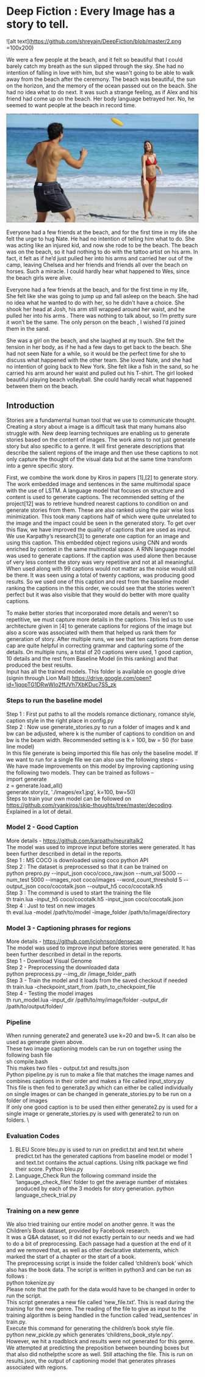 # Deep Fiction : Every Image has a story to tell.

![alt text](https://github.com/shreyajn/DeepFiction/blob/master/2.png =100x200)

We were a few people at the beach, and it felt so beautiful that I could barely catch my breath as the sun slipped through the sky. She had no intention of falling in love with him, but she wasn't going to be able to walk away from the beach after the ceremony. The beach was beautiful, the sun on the horizon, and the memory of the ocean passed out on the beach. She had no idea what to do next. It was such a strange feeling, as if Alex and his friend had come up on the beach. Her body language betrayed her. No, he seemed to want people at the beach in record time.

![alt text](https://github.com/shreyajn/DeepFiction/blob/master/1.png)

Everyone had a few friends at the beach, and for the first time in my life she felt the urge to hug Nate. He had no intention of telling him what to do. She was acting like an injured kid, and now she rode to be the beach. The beach was on the beach, so it had nothing to do with the tattoo artist on his arm. In fact, it felt as if he’d just pulled her into his arms and carried her out of the camp, leaving Chelsea and her friends and friends all over the beach on horses. Such a miracle. I could hardly hear what happened to Wes, since the beach girls were alive.

Everyone had a few friends at the beach, and for the first time in my life, She felt like she was going to jump up and fall asleep on the beach. She had no idea what he wanted to do with her, so he didn't have a choice. She shook her head at Josh, his arm still wrapped around her waist, and he pulled her into his arms . There was nothing to talk about, so I’m pretty sure it won’t be the same. The only person on the beach , I wished I’d joined them in the sand.

She was a girl on the beach, and she laughed at my touch. She felt the tension in her body, as if he had a few days to get back to the beach. She had not seen Nate for a while, so it would be the perfect time for she to discuss what happened with the other team. She loved Nate, and she had no intention of going back to New York. She felt like a fish in the sand, so he carried his arm around her waist and pulled out his T-shirt. The girl looked beautiful playing beach volleyball. She could hardly recall what happened between them on the beach.

## Introduction

Stories are a fundamental human tool that we use to communicate thought. Creating a story about a image is a difficult task that many humans also struggle with. New deep learning techniques are enabling us to generate stories based on the content of images. The work aims to not just generate story but also specific to a genre. It will first generate descriptions that describe the salient regions of the image and then use these captions to not only capture the thought of the visual data but at the same time transform into a genre specific story.

First, we combine the work done by Kiros in papers [1],[2] to generate story. The work embedded image and sentences in the same multimodal space with the use of LSTM. A language model that focuses on structure and content is used to generate captions. The recommended setting of the project[12] was to retrieve hundred nearest captions to condition on and generate stories from them. These are also ranked using the pair wise loss minimization. This took many captions half of which were quite unrelated to the image and the impact could be seen in the generated story. To get over this flaw, we have improved the quality of captions that are used as input. We use Karpathy’s research[3] to generate one caption for an image and using this caption. This embedded object regions using CNN and words enriched by context in the same multimodal space. A RNN language model was used to generate captions. If the caption was used alone then because of very less content the story was very repetitive and not at all meaningful. When used along with 99 captions would not matter as the noise would still be there. It was seen using a total of twenty captions, was producing good results. So we used one of this caption and rest from the baseline model ranking the captions in the this order, we could see that the stories weren't perfect but it was also visible that they would do better with  more quality captions.

To make better stories that incorporated more details and weren’t so repetitive, we must capture more details in the captions. This led us to use architecture given in [4] to generate captions for regions of the image but also a score was associated with them that helped us rank them for generation of story. After multiple runs, we see that ten captions from dense cap are quite helpful in correcting grammar and capturing some of the details. On multiple runs, a total of 20 captions were used, 1 good caption, 10 details and the rest from Baseline Model (in this ranking) and that produced the best results. \
Input has all the trained models. This folder is available on google drive (signin through Lion Mail)
https://drive.google.com/open?id=1jqopTG1DRwWIo2ffJVh7XbKDuc7S5_zk

### Steps to run the baseline model

Step 1 : First put paths to all the models romance dictionary, romance style, caption style in the right place in config.py \
Step 2 : Now use generate_stories.py to run a folder of images and k and bw can be adjusted, where k is the number of captions to condition on and bw is the beam width. Recommended setting is k = 100, bw = 50 (for base line model) \
In this file generate is being imported this file has only the baseline model. If we want to run for a single file we can also use the following steps - \
We have made improvements on this model by improving captioning using the following two models. They can be trained as follows – \
import generate \
z = generate.load_all() \
generate.story(z, './images/ex1.jpg', k=100, bw=50) \
Steps to train your own model can be followed on https://github.com/ryankiros/skip-thoughts/tree/master/decoding. \
Explained in a lot of detail. 

### Model 2 - Good Caption 
More details - https://github.com/karpathy/neuraltalk2 \
The model was used to improve input before stories were generated. It has been further described in detail in the reports.\
Step 1 : MS COCO is downloaded using coco python API \
Step 2 : The dataset is preprocessed so that it can be trained on \
python prepro.py --input_json coco/coco_raw.json --num_val 5000 --num_test 5000 --images_root coco/images --word_count_threshold 5 --output_json coco/cocotalk.json --output_h5 coco/cocotalk.h5 \
Step 3 : The command is used to start the training the file \
th train.lua -input_h5 coco/cocotalk.h5 -input_json coco/cocotalk.json \
Step 4 : Just to test on new images \
th eval.lua -model /path/to/model -image_folder /path/to/image/directory 

### Model  3 -  Captioning phrases for regions 

More details - https://github.com/jcjohnson/densecap \
The model was used to improve input before stories were generated. It has been further described in detail in the reports.\
Step 1 -  Download Visual Genome \
Step 2  - Preprocessing the downloaded data \
python preprocess.py --img_dir /image_folder_path \
Step 3 - Train the model and it loads from the saved checkout if needed \
th train.lua -checkpoint_start_from /path_to_checkpoint_file \
Step 4 - Testing the model images \
th run_model.lua -input_dir /path/to/my/image/folder -output_dir /path/to/output/folder/ 

### Pipeline

When running generate2 and generate3 use k=20 and bw=5. It can also be used as generate given above. \
These two image captioning models can be run on together using the following bash file \
sh compile.bash \
This makes two files - output.txt and results.json \
Python pipeline.py is run to make a file that matches the image names and combines captions in their order and makes a file called input_story.py \
This file is then fed to generate3.py which can either be called individually on single images or can be changed in generate_stories.py to be run on a folder of images \
If only one good caption is to be used then either generate2.py is used for a single image or generate_stories.py is used with generate2 to run on folders. \

### Evaluation Codes
1. BLEU Score 
 bleu.py is used to run on predict.txt and text.txt where predict.txt has the generated captions from baseline model or model 1 and text.txt contains the actual captions. Using nltk package we find their score.
Python bleu.py 
2. Language_Check
Run the following command inside the ‘langauge_check_files’ folder to get the average number of mistakes produced by each of the 3 models for story generation. 
python language_check_trial.py

### Training on a new genre

We also tried training our entire model on another genre. It was the Children’s Book dataset, provided by Facebook research. \
It was a Q&A dataset, so it did not exactly pertain to our needs and we had to do a bit of preprocessing. Each passage had a question at the end of it and we removed that, as well as other declarative statements, which marked the start of a chapter or the start of a book. \
The preprocessing script is inside the folder called ‘children’s book’ which also has the book data. The script is written in python3 and can be run as follows : \
python tokenize.py \
Please note that the path for the data would have to be changed in order to run the script. \
This script generates a new file called ‘new_file.txt’. This is read during the training for the new genre. The reading of the file to give as input to the training algorithm is being handled in the function called ‘read_sentences’ in train.py. \
Execute this command for generating the children’s book style file. \
python new_pickle.py  which generates ‘childrens_book_style.npy’. \
However, we hit a roadblock and results were not generated for this genre. \
We attempted at predicting the preposition between bounding boxes but that also did nothelpthe score as well. Still attaching the file. This is run on results.json, the output of captioning model that generates phrases associated with regions. 
